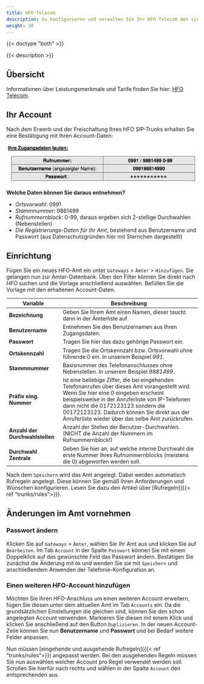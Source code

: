 ```yaml
---
title: HFO Telecom
description: So konfigurieren und verwalten Sie Ihr HFO Telecom Amt richtig
weight: 20
---
```

{{< doctype "both"  >}}

{{< description >}}

## Übersicht

Informationen über Leistungsmerkmale und Tarife finden Sie hier: [HFO Telecom](http://www.hfo-telecom.de/).

## Ihr Account

Nach dem Erwerb und der Freischaltung Ihres HFO SIP-Trunks erhalten Sie eine Bestätigung mit Ihren Account-Daten:

![Ihr HFO Telecom Account](hfo-account.de.png?width=50%)

**Welche Daten können Sie daraus entnehmen?**

+ *Ortsvorwahl*: 0991
+ *Stammnummer*: 9881499
+ *Rufnummernblock*: 0-99, daraus ergeben sich 2-stellige Durchwahlen (Nebenstellen)
+ *Die Registrierungs-Daten für Ihr Amt*, bestehend aus Benutzername und Passwort (aus Datenschutzgründen hier mit Sternchen dargestellt)

## Einrichtung

Fügen Sie ein neues HFO-Amt ein unter `Gateways` > `Ämter` > `Hinzufügen`. Sie gelangen nun zur Ämter-Datenbank. Über den Filter können Sie direkt nach *HFO* suchen und die Vorlage anschließend auswählen. Befüllen Sie die Vorlage mit den erhaltenen Account-Daten.

|Variable|Beschreibung|
|---|---|
|**Bezeichnung**|Geben Sie Ihrem Amt einen Namen, dieser taucht dann in der Ämterliste auf.|
|**Benutzername**|Entnehmen Sie den Benutzernamen aus Ihren Zugangsdaten.|
|**Passwort**|Tragen Sie hier das dazu gehörige Passwort ein.|
|**Ortskennzahl**|Tragen Sie die Ortskennzahl bzw. Ortsvorwahl ohne führende 0 ein. In unserem Beispiel *991*.|
|**Stammnummer**|Basisnummer des Telefonanschlusses ohne Nebenstellen. In unserem Beispiel *9881499*.|
|**Präfix eing. Nummer**|Ist eine beliebige Ziffer, die bei eingehenden Telefonanrufen über dieses Amt vorangestellt wird. Wenn Sie hier eine 0 eingeben erscheint beispielsweise in der Anruferliste von IP-Telefonen dann nicht die 0172123123 sondern die 00172123123. Dadurch können Sie direkt aus der Anruferliste wieder über das selbe Amt zurückrufen.|
|**Anzahl der Durchwahlstellen**|Anzahl der Stellen der Benutzer-Durchwahlen. (NICHT die Anzahl der Nummern im Rufnummernblock!)|
|**Durchwahl Zentrale**|Geben Sie hier an, auf welche interne Durchwahl die erste Nummer Ihres Rufnummernblocks (meistens die 0) abgeworfen werden soll.|

Nach dem `Speichern` wird das Amt angelegt. Dabei werden automatisch Rufregeln angelegt. Diese können Sie gemäß Ihren Anforderungen und Wünschen konfigurieren. Lesen Sie dazu den Artikel über [Rufregeln]({{< ref "trunks/rules">}}).

## Änderungen im Amt vornehmen

### Passwort ändern

Klicken Sie auf `Gateways` > `Ämter`, wählen Sie Ihr Amt aus und klicken Sie auf `Bearbeiten`. Im Tab `Account` in der Spalte `Passwort` können Sie mit einem Doppelklick auf das gewünschte Feld das Passwort ändern. Bestätigen Sie zunächst die Änderung mit `Ok` und wenden Sie sie mit `Speichern` und anschließendem Anwenden der Telefonie-Konfiguration an.

### Einen weiteren HFO-Account hinzufügen

Möchten Sie Ihren HFO-Anschluss um einen weiteren Account erweitern, fügen Sie diesen unter dem aktuellen Amt im Tab `Accounts` ein. Da die grundsätzlichen Einstellungen die gleichen sind, können Sie den schon angelegten Account verwenden. Markieren Sie diesen mit einem Klick und klicken Sie anschließend auf den Button `Duplizieren`.
In der neuen Account-Zeile können Sie nun **Benutzername** und **Passwort** und bei Bedarf weitere Felder anpassen.

Nun müssen [eingehende und ausgehende Rufregeln]({{< ref "trunks/rules">}}) angepasst werden. Bei den ausgehenden Regeln müssen Sie nun auswählen welcher Account pro Regel verwendet werden soll. Scrollen Sie hierfür nach rechts und wählen in der Spalte `Account` den entsprechenden aus.
